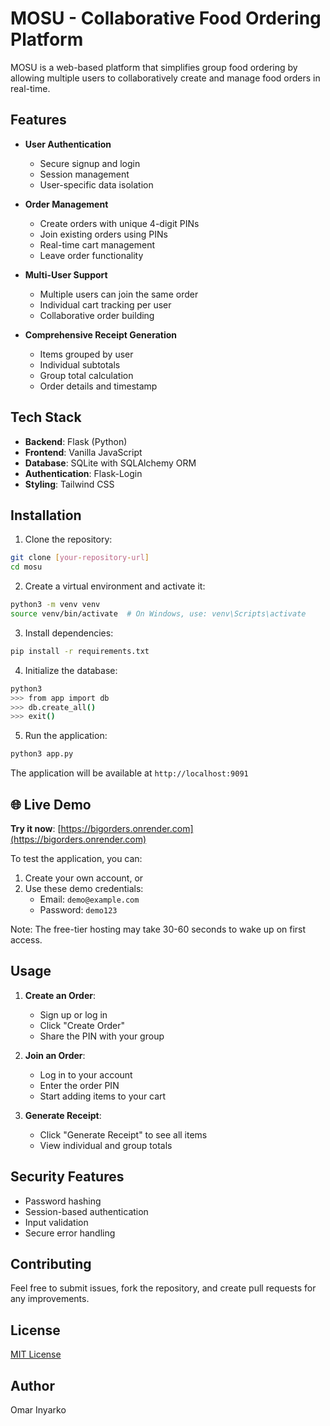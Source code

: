 # MOSU - Collaborative Food Ordering Platform

MOSU is a web-based platform that simplifies group food ordering by allowing multiple users to collaboratively create and manage food orders in real-time.

## Features

- **User Authentication**
  - Secure signup and login
  - Session management
  - User-specific data isolation

- **Order Management**
  - Create orders with unique 4-digit PINs
  - Join existing orders using PINs
  - Real-time cart management
  - Leave order functionality

- **Multi-User Support**
  - Multiple users can join the same order
  - Individual cart tracking per user
  - Collaborative order building

- **Comprehensive Receipt Generation**
  - Items grouped by user
  - Individual subtotals
  - Group total calculation
  - Order details and timestamp

## Tech Stack

- **Backend**: Flask (Python)
- **Frontend**: Vanilla JavaScript
- **Database**: SQLite with SQLAlchemy ORM
- **Authentication**: Flask-Login
- **Styling**: Tailwind CSS

## Installation

1. Clone the repository:
```bash
git clone [your-repository-url]
cd mosu
```

2. Create a virtual environment and activate it:
```bash
python3 -m venv venv
source venv/bin/activate  # On Windows, use: venv\Scripts\activate
```

3. Install dependencies:
```bash
pip install -r requirements.txt
```

4. Initialize the database:
```bash
python3
>>> from app import db
>>> db.create_all()
>>> exit()
```

5. Run the application:
```bash
python3 app.py
```

The application will be available at `http://localhost:9091`

## 🌐 Live Demo

**Try it now**: [https://bigorders.onrender.com](https://bigorders.onrender.com)

To test the application, you can:
1. Create your own account, or
2. Use these demo credentials:
   - Email: `demo@example.com`
   - Password: `demo123`

Note: The free-tier hosting may take 30-60 seconds to wake up on first access.

## Usage

1. **Create an Order**:
   - Sign up or log in
   - Click "Create Order"
   - Share the PIN with your group

2. **Join an Order**:
   - Log in to your account
   - Enter the order PIN
   - Start adding items to your cart

3. **Generate Receipt**:
   - Click "Generate Receipt" to see all items
   - View individual and group totals

## Security Features

- Password hashing
- Session-based authentication
- Input validation
- Secure error handling

## Contributing

Feel free to submit issues, fork the repository, and create pull requests for any improvements.

## License

[MIT License](LICENSE)

## Author

Omar Inyarko
